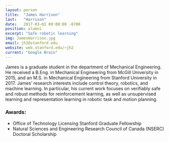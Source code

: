 ```yaml
---
layout: person
title:  "James Harrison"
last:   "Harrison"
date:   2017-03-01 00:00:00 -0700
position: alumni
excerpt: "Safe robotic learning"
img: JamesHarrison.jpg
email: jh2@stanford.edu
website: web.stanford.edu/~jh2
current: "Google Brain"
---
```


James is a graduate student in the department of Mechanical Engineering. He received a B.Eng. in Mechanical Engineering from McGill University in 2015, and an M.S. in Mechanical Engineering from Stanford University in 2017. James’ research interests include control theory, robotics, and machine learning. In particular, his current work focuses on verifiably safe and robust methods for reinforcement learning, as well as unsupervised learning and representation learning in robotic task and motion planning. 

### Awards:
- Office of Technology Licensing Stanford Graduate Fellowship
- Natural Sciences and Engineering Research Council of Canada (NSERC) Doctoral Scholarship
